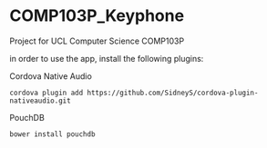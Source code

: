 # COMP103P_Keyphone
Project for UCL Computer Science COMP103P 

in order to use the app, install the following plugins:


Cordova Native Audio
```
cordova plugin add https://github.com/SidneyS/cordova-plugin-nativeaudio.git
```

PouchDB
```
bower install pouchdb
```